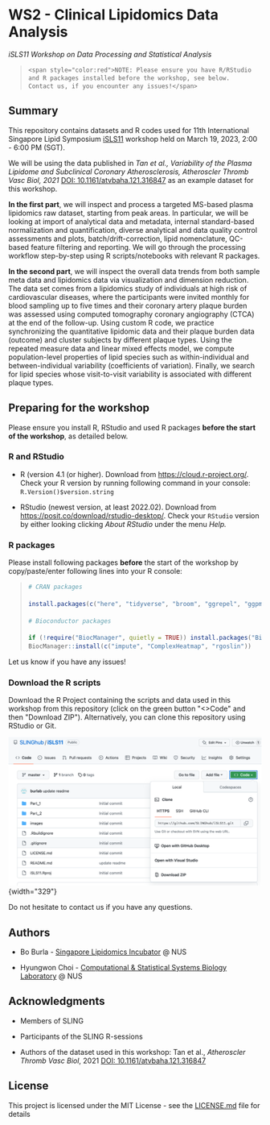 # WS2 - Clinical Lipidomics Data Analysis

*iSLS11 Workshop on Data Processing and Statistical Analysis*

> ```{=html}
> <span style="color:red">NOTE: Please ensure you have R/RStudio and R packages installed before the workshop, see below. 
> Contact us, if you encounter any issues!</span>
> ```

## Summary

This repository contains datasets and R codes used for 11th International Singapore Lipid Symposium [iSLS11](https://sling.sg/news-events/isls/) workshop held on March 19, 2023, 2:00 - 6:00 PM (SGT).

We will be using the data published in *Tan et al., Variability of the Plasma Lipidome and Subclinical Coronary Atherosclerosis, Atheroscler Thromb Vasc Biol, 2021* [DOI: 10.1161/atvbaha.121.316847](https://doi.org/10.1161/atvbaha.121.31684) as an example dataset for this workshop.

**In the first part**, we will inspect and process a targeted MS-based plasma lipidomics raw dataset, starting from peak areas. In particular, we will be looking at import of analytical data and metadata, internal standard-based normalization and quantification, diverse analytical and data quality control assessments and plots, batch/drift-correction, lipid nomenclature, QC-based feature filtering and reporting. We will go through the processing workflow step-by-step using R scripts/notebooks with relevant R packages.

**In the second part**, we will inspect the overall data trends from both sample meta data and lipidomics data via visualization and dimension reduction. The data set comes from a lipidomics study of individuals at high risk of cardiovascular diseases, where the participants were invited monthly for blood sampling up to five times and their coronary artery plaque burden was assessed using computed tomography coronary angiography (CTCA) at the end of the follow-up. Using custom R code, we practice synchronizing the quantitative lipidomic data and their plaque burden data (outcome) and cluster subjects by different plaque types. Using the repeated measure data and linear mixed effects model, we compute population-level properties of lipid species such as within-individual and between-individual variability (coefficients of variation). Finally, we search for lipid species whose visit-to-visit variability is associated with different plaque types.

## Preparing for the workshop

Please ensure you install R, RStudio and used R packages **before the start of the workshop**, as detailed below.

### R and RStudio

-   R (version 4.1 (or higher). Download from <https://cloud.r-project.org/>. Check your R version by running following command in your console: `R.Version()$version.string`

-   RStudio (newest version, at least 2022.02). Download from <https://posit.co/download/rstudio-desktop/>. Check your `RStudio` version by either looking clicking *About RStudio* under the menu *Help.*

### R packages

Please install following packages **before** the start of the workshop by copy/paste/enter following lines into your R console:

> ``` r
> # CRAN packages
>
> install.packages(c("here", "tidyverse", "broom", "ggrepel", "ggpmisc", "circlize", "scales", "devtools"))
>
> # Bioconductor packages
>
> if (!require("BiocManager", quietly = TRUE)) install.packages("BiocManager") 
> BiocManager::install(c("impute", "ComplexHeatmap", "rgoslin"))
> ```

Let us know if you have any issues!

### Download the R scripts

Download the R Project containing the scripts and data used in this workshop from this repository (click on the green button "\<\>Code" and then "Download ZIP"). Alternatively, you can clone this repository using RStudio or Git.

![](images/image-1727897831.png){width="329"}

Do not hesitate to contact us if you have any questions.

## Authors

-   Bo Burla - [Singapore Lipidomics Incubator](https://sling.sg) \@ NUS

-   Hyungwon Choi - [Computational & Statistical Systems Biology Laboratory](https://www.cssblab.org) \@ NUS

## Acknowledgments

-   Members of SLING

-   Participants of the SLING R-sessions

-   Authors of the dataset used in this workshop: Tan et al., *Atheroscler Thromb Vasc Biol*, 2021 [DOI: 10.1161/atvbaha.121.316847](https://doi.org/10.1161/atvbaha.121.31684)

## License

This project is licensed under the MIT License - see the [LICENSE.md](LICENSE.md) file for details

